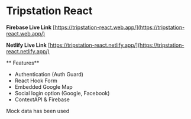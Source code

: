# Tripstation React
**Firebase Live Link**
[https://tripstation-react.web.app/](https://tripstation-react.web.app/)

**Netlify Live Link**
[https://tripstation-react.netlify.app/](https://tripstation-react.netlify.app/)

** Features**
 - Authentication (Auth Guard)
 - React Hook Form
 - Embedded Google Map
 - Social login option (Google, Facebook)
 - ContextAPI & Firebase

Mock data has been used

